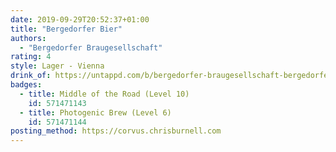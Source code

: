 ```yaml
---
date: 2019-09-29T20:52:37+01:00
title: "Bergedorfer Bier"
authors:
  - "Bergedorfer Braugesellschaft"
rating: 4
style: Lager - Vienna
drink_of: https://untappd.com/b/bergedorfer-braugesellschaft-bergedorfer-bier/155644
badges:
  - title: Middle of the Road (Level 10)
    id: 571471143
  - title: Photogenic Brew (Level 6)
    id: 571471144
posting_method: https://corvus.chrisburnell.com
---
```

